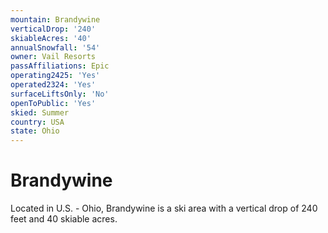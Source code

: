```yaml
---
mountain: Brandywine
verticalDrop: '240'
skiableAcres: '40'
annualSnowfall: '54'
owner: Vail Resorts
passAffiliations: Epic
operating2425: 'Yes'
operated2324: 'Yes'
surfaceLiftsOnly: 'No'
openToPublic: 'Yes'
skied: Summer
country: USA
state: Ohio
---
```


# Brandywine

Located in U.S. - Ohio, Brandywine is a ski area with a vertical drop of 240 feet and 40 skiable acres.
